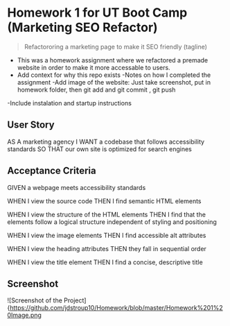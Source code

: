 # Homework 1 for UT Boot Camp (Marketing SEO Refactor)
>Refactororing a marketing page to make it SEO friendly (tagline)

- This was a homework assignment where we refactored a premade website in order to make it more accessable to users.
- Add context for why this repo exists
-Notes on how I completed the assignment
-Add image of the website: Just take screenshot, put in homework folder, then git add and git commit , git push

-Include instalation and startup instructions

## User Story

AS A marketing agency
I WANT a codebase that follows accessibility standards
SO THAT our own site is optimized for search engines

## Acceptance Criteria

GIVEN a webpage meets accessibility standards

WHEN I view the source code
THEN I find semantic HTML elements

WHEN I view the structure of the HTML elements
THEN I find that the elements follow a logical structure independent of styling and positioning

WHEN I view the image elements
THEN I find accessible alt attributes

WHEN I view the heading attributes
THEN they fall in sequential order

WHEN I view the title element
THEN I find a concise, descriptive title

## Screenshot
![Screenshot of the Project]{https://github.com/jdstroup10/Homework/blob/master/Homework%201%20Image.png
